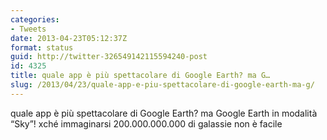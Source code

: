 ```yaml
---
categories:
- Tweets
date: 2013-04-23T05:12:37Z
format: status
guid: http://twitter-326549142115594240-post
id: 4325
title: quale app è più spettacolare di Google Earth? ma G…
slug: /2013/04/23/quale-app-e-piu-spettacolare-di-google-earth-ma-g/
---
```


quale app è più spettacolare di Google Earth? ma Google Earth in modalità “Sky”! xché immaginarsi 200.000.000.000 di galassie non è facile